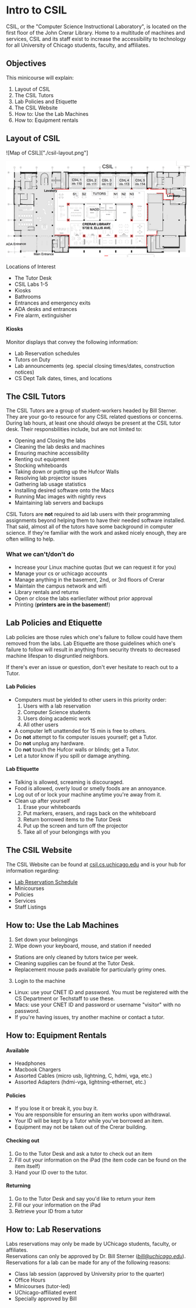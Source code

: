 # Intro to CSIL

CSIL, or the "Computer Science Instructional Laboratory", is located on the first floor of the John Crerar Library. Home to a multitude of machines and services, CSIL and its staff exist to increase the accessibility to technology for all University of Chicago students, faculty, and affiliates. 

## Objectives

This minicourse will explain: 

1. Layout of CSIL
2. The CSIL Tutors
3. Lab Policies and Etiquette
4. The CSIL Website
5. How to: Use the Lab Machines
6. How to: Equipment rentals

## Layout of CSIL

![Map of CSIL]["./csil-layout.png"]  

<img src="./csil-layout.png" alt="layout of csil">


Locations of Interest

- The Tutor Desk
- CSIL Labs 1-5
- Kiosks
- Bathrooms
- Entrances and emergency exits
- ADA desks and entrances
- Fire alarm, extinguisher

#### Kiosks

Monitor displays that convey the following information:

- Lab Reservation schedules
- Tutors on Duty
- Lab announcements (eg. special closing times/dates, construction notices)
- CS Dept Talk dates, times, and locations

## The CSIL Tutors

The CSIL Tutors are a group of student-workers headed by Bill Sterner. They are your go-to resource for any CSIL related questions or concerns. During lab hours, at least one should *always* be present at the CSIL tutor desk. Their responsbilities include, but are not limited to:

- Opening and Closing the labs
- Cleaning the lab desks and machines
- Ensuring machine accessibility
- Renting out equipment 
- Stocking whiteboards
- Taking down or putting up the Hufcor Walls
- Resolving lab projector issues
- Gathering lab usage statistics
- Installing desired software onto the Macs
- Running Mac images with nightly revs
- Maintaining lab servers and backups

CSIL Tutors are **not** required to aid lab users with their programming assignments beyond helping them to have their needed software installed. That said, almost all of the tutors have some background in computer science. If they're familiar with the work and asked nicely enough, they are often willing to help.

### What we can't/don't do

- Increase your Linux machine quotas (but we can request it for you)
- Manage your cs or uchicago accounts
- Manage anything in the basement, 2nd, or 3rd floors of Crerar
- Maintain the campus network and wifi
- Library rentals and returns
- Open or close the labs earlier/later without prior approval
- Printing (**printers are in the basement!**)


## Lab Policies and Etiquette

Lab policies are those rules which one's failure to follow could have them removed from the labs. Lab Etiquette are those  guidelines which one's failure to follow will result in anything from security threats to decreased machine lifespan to disgruntled neighbors.

If there's ever an issue or question, don't ever hesitate to reach out to a Tutor.

#### Lab Policies

- Computers must be yielded to other users in this priority order:
  1. Users with a lab reservation
  2. Computer Science students
  3. Users doing academic work
  4. All other users
- A computer left unattended for 15 min is free to others.
- Do **not** attempt to fix computer issues yourself; get a Tutor.
- Do **not** unplug any hardware.
- Do **not** touch the Hufcor walls or blinds; get a Tutor.
- Let a tutor know if you spill or damage anything.

#### Lab Etiquette

- Talking is allowed, screaming is discouraged.
- Food is allowed, overly loud or smelly foods are an annoyance.
- Log out of or lock your machine anytime you're away from it.
- Clean up after yourself
  1. Erase your whiteboards
  2. Put markers, erasers, and rags back on the whiteboard
  3. Return borrowed items to the Tutor Desk
  4. Put up the screen and turn off the projector
  5. Take all of your belongings with you

## The CSIL Website

The CSIL Website can be found at [csil.cs.uchicago.edu](https://csil.cs.uchicago.edu/) and is your hub for information regarding:

- [Lab Reservation Schedule](https://csil.cs.uchicago.edu/timeschedule.html)
- Minicourses
- Policies
- Services
- Staff Listings

## How to: Use the Lab Machines

1. Set down your belongings
2. Wipe down your keyboard, mouse, and station if needed
  - Stations are only cleaned by tutors twice per week. 
  - Cleaning supplies can be found at the Tutor Desk.
  - Replacement mouse pads available for particularly grimy ones.
3. Login to the machine
  - Linux: use your CNET ID and password. You must be registered with the CS Department or Techstaff to use these.
  - Macs: use your CNET ID and password or username "visitor" with no password.
  - If you're having issues, try another machine or contact a tutor.

## How to: Equipment Rentals 

#### Available

- Headphones
- Macbook Chargers
- Assorted Cables (micro usb, lightning, C, hdmi, vga, etc.)
- Assorted Adapters (hdmi-vga, lightning-ethernet, etc.)

#### Policies

- If you lose it or break it, you buy it.
- You are responsible for ensuring an item works upon withdrawal.
- Your ID will be kept by a Tutor while you've borrowed an item.
- Equipment may not be taken out of the Crerar building.

#### Checking out

1. Go to the Tutor Desk and ask a tutor to check out an item
2. Fill out your information on the iPad (the item code can be found on the item itself)
3. Hand your ID over to the tutor. 

#### Returning

1. Go to the Tutor Desk and say you'd like to return your item
2. Fill our your information on the iPad
3. Retrieve your ID from a tutor

## How to: Lab Reservations

Labs reservations may only be made by UChicago students, faculty, or affiliates.  
Reservations can only be approved by Dr. Bill Sterner (*bill@uchicago.edu*).  
Reservations for a lab can be made for any of the following reasons:

- Class lab session (approved by University prior to the quarter)
- Office Hours
- Minicourses (tutor-led)
- UChicago-affiliated event
- Specially approved by Bill
